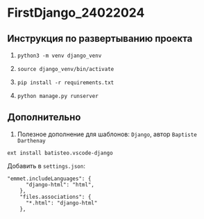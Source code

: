 # FirstDjango_24022024
## Инструкция по развертыванию проекта


1. `python3 -m venv django_venv`

2. `source django_venv/bin/activate`

3. `pip install -r requirements.txt`

4. `python manage.py runserver`


## Дополнительно
1. Полезное дополнение для шаблонов: `Django`, автор `Baptiste Darthenay`
```
ext install batisteo.vscode-django
```
Добавить в `settings.json`:
```
"emmet.includeLanguages": {
      "django-html": "html",
    },
    "files.associations": {
      "*.html": "django-html"
    },
```
